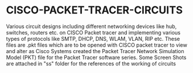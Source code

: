 # CISCO-PACKET-TRACER-CIRCUITS
Various circuit designs including different networking devices like hub, switches, routers etc. on CISCO Packet tracer and implementing various types of protocols like SMTP, DHCP, DNS, WLAM, VLAN, RIP etc.
These files are .pkt files which are to be opened with CISCO packet tracer to view and alter as Cisco Systems created the Packet Tracer Network Simulation Model (PKT) file for the Packet Tracer software series. 
Some Screen Shots are attached in "ss" folder for the references of the working of circuits 
